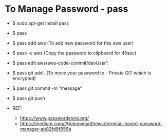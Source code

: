 # To Manage Password - pass

- \$ sudo apt-get install pass
- \$ pass
- \$ pass add aws (To add new password for this aws user)
- \$ pass -c aws (Copy the password to clipboard for 45sec)
- \$ pass edit aws/aws-code-commit/devUser1
- \$ pass git add . (To move your password to - Private GIT which is encrypted)
- \$ pass git commit -m "message"
- \$ pass git push

- REF:
  - https://www.passwordstore.org/
  - https://medium.com/@johnnymatthews/terminal-based-password-manager-ab82fd8f856a
